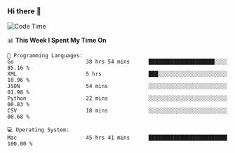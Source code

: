 ### Hi there 👋

<!--
**CrazyCollin/crazycollin** is a ✨ _special_ ✨ repository because its `README.md` (this file) appears on your GitHub profile.

Here are some ideas to get you started:

- 🔭 I’m currently working on ...
- 🌱 I’m currently learning ...
- 👯 I’m looking to collaborate on ...
- 🤔 I’m looking for help with ...
- 💬 Ask me about ...
- 📫 How to reach me: ...
- 😄 Pronouns: ...
- ⚡ Fun fact: ...
-->

<!--START_SECTION:waka-->
![Code Time](http://img.shields.io/badge/Code%20Time-2%2C750%20hrs%205%20mins-blue)

📊 **This Week I Spent My Time On** 

```text
💬 Programming Languages: 
Go                       38 hrs 54 mins      █████████████████████░░░░   85.16 % 
XML                      5 hrs               ███░░░░░░░░░░░░░░░░░░░░░░   10.96 % 
JSON                     54 mins             ░░░░░░░░░░░░░░░░░░░░░░░░░   01.98 % 
Python                   22 mins             ░░░░░░░░░░░░░░░░░░░░░░░░░   00.83 % 
CSV                      18 mins             ░░░░░░░░░░░░░░░░░░░░░░░░░   00.68 % 

💻 Operating System: 
Mac                      45 hrs 41 mins      █████████████████████████   100.00 % 
```


<!--END_SECTION:waka-->
